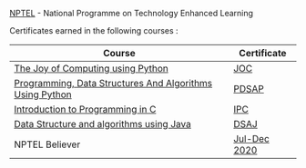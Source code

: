 [NPTEL](https://nptel.ac.in/) - National Programme on Technology Enhanced Learning

Certificates earned in the following courses :

| Course | Certificate |
|---|---|
| [The Joy of Computing using Python](https://onlinecourses.nptel.ac.in/noc20_cs83/preview) | [JOC](https://github.com/ArnabC27/certifications/blob/main/nptel/The%20Joy%20of%20Computing%20using%20Python.pdf) |
| [Programming, Data Structures And Algorithms Using Python](https://onlinecourses.nptel.ac.in/noc20_cs70/preview) | [PDSAP](https://github.com/ArnabC27/certifications/blob/main/nptel/Programming%2C%20Data%20Structures%20And%20Algorithms%20Using%20Python.pdf) |
| [Introduction to Programming in C](https://onlinecourses.nptel.ac.in/noc20_cs91/preview) | [IPC](https://github.com/ArnabC27/certifications/blob/main/nptel/Introduction%20to%20Programming%20in%20C.pdf) |
| [Data Structure and algorithms using Java](https://onlinecourses.nptel.ac.in/noc20_cs85/preview) | [DSAJ](https://github.com/ArnabC27/certifications/blob/main/nptel/Data%20Structure%20and%20Algorithms%20using%20Java.pdf) |
| NPTEL Believer | [Jul-Dec 2020]() |
